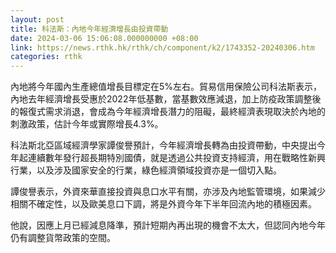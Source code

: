 ```yaml
---
layout: post
title: 科法斯：內地今年經濟增長由投資帶動
date: 2024-03-06 15:06:08.000000000 +08:00
link: https://news.rthk.hk/rthk/ch/component/k2/1743352-20240306.htm
categories: rthk
---
```


內地將今年國內生產總值增長目標定在5%左右。貿易信用保險公司科法斯表示，內地去年經濟增長受惠於2022年低基數，當基數效應減退，加上防疫政策調整後的報復式需求消退，會成為今年經濟增長潛力的阻礙，最終經濟表現取決於內地的刺激政策，估計今年或實際增長4.3%。

科法斯北亞區域經濟學家譚俊譽預計，今年經濟增長轉為由投資帶動，中央提出今年起連續數年發行超長期特別國債，就是透過公共投資支持經濟，用在戰略性新興行業，以及涉及國家安全的行業，綠色經濟領域投資亦是一個切入點。

譚俊譽表示，外資來華直接投資與息口水平有關，亦涉及內地監管環境，如果減少相關不確定性，以及歐美息口下調，將是外資今年下半年回流內地的積極因素。

他說，因應上月已經減息降準，預計短期內再出現的機會不太大，但認同內地今年仍有調整貨幣政策的空間。
